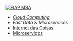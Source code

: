 [![FIAP MBA](https://raw.githubusercontent.com/josecastillolema/fiap/master/img/bdt.png)](https://www.fiap.com.br/mba/mba-em-big-data/)

 - [*Cloud Computing*](https://github.com/josecastillolema/fiap/tree/master/bdt/cloud)
 - *Fast Data* & *Microservices*
 - [Internet das Coisas](https://github.com/josecastillolema/fiap/tree/master/bdt/iot)
 - [Microserviços](https://github.com/josecastillolema/fiap/tree/master/bdt/microservices)
